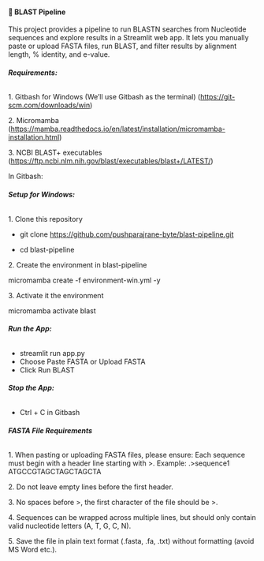 #### 🧬 BLAST Pipeline

This project provides a pipeline to run BLASTN searches from Nucleotide sequences and explore results in a Streamlit web app. It lets you manually paste or upload FASTA files, run BLAST, and filter results by alignment length, % identity, and e-value.



###### ***Requirements:***

1\. Gitbash for Windows (We’ll use Gitbash as the terminal) (https://git-scm.com/downloads/win)

2\. Micromamba (https://mamba.readthedocs.io/en/latest/installation/micromamba-installation.html)

3\. NCBI BLAST+ executables (https://ftp.ncbi.nlm.nih.gov/blast/executables/blast+/LATEST/)


In Gitbash:
###### ***Setup for Windows:***

1\. Clone this repository

* git clone https://github.com/pushparajrane-byte/blast-pipeline.git



* cd blast-pipeline



2\. Create the environment in blast-pipeline

micromamba create -f environment-win.yml -y



3\. Activate it the environment

micromamba activate blast



###### ***Run the App:***

* streamlit run app.py
* Choose Paste FASTA or Upload FASTA
* Click Run BLAST

###### ***Stop the App:***
* Ctrl + C in Gitbash

###### ***FASTA File Requirements***
1\. When pasting or uploading FASTA files, please ensure:
Each sequence must begin with a header line starting with >.
Example:
.>sequence1
ATGCCGTAGCTAGCTAGCTA

2\. Do not leave empty lines before the first header.



3\. No spaces before >, the first character of the file should be >.



4\. Sequences can be wrapped across multiple lines, but should only contain valid nucleotide letters (A, T, G, C, N).



5\. Save the file in plain text format (.fasta, .fa, .txt) without formatting (avoid MS Word etc.).











